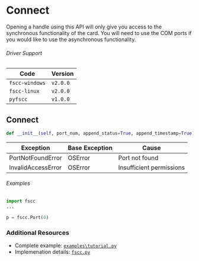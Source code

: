 # Connect

Opening a handle using this API will only give you access to the
synchronous functionality of the card. You will need to use the COM ports
if you would like to use the asynchronous functionality.

###### Driver Support
| Code           | Version
| -------------- | --------
| `fscc-windows` | `v2.0.0`
| `fscc-linux`   | `v2.0.0`
| `pyfscc`       | `v1.0.0`


## Connect
```python
def __init__(self, port_num, append_status=True, append_timestamp=True)
```

| Exception          | Base Exception | Cause
| ------------------ | -------------- |-------------------------
| PortNotFoundError  | OSError        | Port not found
| InvalidAccessError | OSError        | Insufficient permissions

###### Examples
```python
import fscc
...

p = fscc.Port(0)
```


### Additional Resources
- Complete example: [`examples\tutorial.py`](https://github.com/commtech/pyfscc/blob/master/examples/tutorial.py)
- Implemenation details: [`fscc.py`](https://github.com/commtech/pyfscc/blob/master/scc.py)
